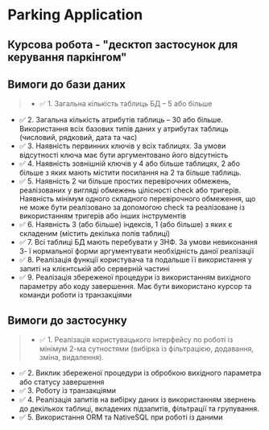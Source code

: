 # Parking Application
## Курсова робота - "десктоп застосунок для керування паркінгом"
## Вимоги до бази даних
> * ✅ 1. Загальна кількість таблиць БД – 5 або більше
* ✅ 2. Загальна кількість атрибутів таблиць – 30 або більше.
Використання всіх базових типів даних у атрибутах таблиць (числовий,
рядковий, дата та час)
* ✅ 3. Наявність первинних ключів у всіх таблицях. За умови відсутності
ключа має бути аргументовано його відсутність
* ✅ 4. Наявність зовнішній ключів у 4 або більше таблицях, 2 або більше
з яких мають містити посилання на 2 та більше таблиць.
* ✅ 5. Наявність 2 чи більше простих перевірочних обмежень,
реалізованих у вигляді обмежень цілісності check або тригерів. Наявність
мінімум одного складного перевірочного обмеження, що не може бути
реалізовано за допомогою check та реалізоване із використанням тригерів або
інших інструментів
* ✅ 6. Наявність 3 (або більше) індексів, 1 (або більше) з яких є
складеним (містить декілька полів таблиці)
* ✅ 7. Всі таблиці БД мають перебувати у 3НФ. За умови невиконання 3-
ї нормальної форми аргументувати необхідність даної реалізації
* ✅ 8. Реалізація функції користувача та подальше її використання у
запиті на клієнтській або серверній частині
* ✅ 9. Реалізація збереженої процедури із використанням вихідного
параметру або коду завершення. Має бути використано курсор та команди
роботи із транзакціями 
## Вимоги до застосунку
> * ✅ 1. Реалізація користувацького інтерфейсу по роботі із мінімум 2-ма
сутностями (вибірка із фільтрацією, додавання, зміна, видалення).
* ✅ 2. Виклик збереженої процедури із обробкою вихідного параметра
або статусу завершення
* ✅ 3. Роботу із транзакціями
* ✅ 4. Реалізація запитів на вибірку даних із використанням звернень до
декількох таблиці, вкладених підзапитів, фільтрації та групування.
* ✅ 5. Використання ORM та NativeSQL при роботі із даними 

